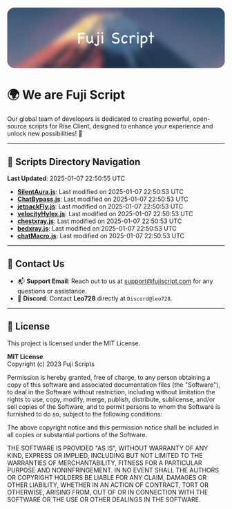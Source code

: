 ![Banner](.github/b.webp)

# 🌍 **We are Fuji Script**

Our global team of developers is dedicated to creating powerful, open-source scripts for Rise Client, designed to enhance your experience and unlock new possibilities! 🌟

---
<!-- SCRIPTS_NAVIGATION_START -->
## 📂 **Scripts Directory Navigation**

**Last Updated**: 2025-01-07 22:50:55 UTC

- **[SilentAura.js](scripts/SilentAura.js)**: Last modified on 2025-01-07 22:50:53 UTC
- **[ChatBypass.js](scripts/ChatBypass.js)**: Last modified on 2025-01-07 22:50:53 UTC
- **[jetpackFly.js](scripts/jetpackFly.js)**: Last modified on 2025-01-07 22:50:53 UTC
- **[velocityHylex.js](scripts/velocityHylex.js)**: Last modified on 2025-01-07 22:50:53 UTC
- **[chestxray.js](scripts/chestxray.js)**: Last modified on 2025-01-07 22:50:53 UTC
- **[bedxray.js](scripts/bedxray.js)**: Last modified on 2025-01-07 22:50:53 UTC
- **[chatMacro.js](scripts/chatMacro.js)**: Last modified on 2025-01-07 22:50:53 UTC

<!-- SCRIPTS_NAVIGATION_END -->

---

## 💬 **Contact Us**  
- 📬 **Support Email**: Reach out to us at [support@fujiscript.com](mailto:support@fujiscript.com) for any questions or assistance.  
- 💬 **Discord**: Contact **Leo728** directly at `Discord@leo728`.

---

## 📜 **License**

This project is licensed under the MIT License.  

**MIT License**  
Copyright (c) 2023 Fuji Scripts  

Permission is hereby granted, free of charge, to any person obtaining a copy of this software and associated documentation files (the "Software"), to deal in the Software without restriction, including without limitation the rights to use, copy, modify, merge, publish, distribute, sublicense, and/or sell copies of the Software, and to permit persons to whom the Software is furnished to do so, subject to the following conditions:  

The above copyright notice and this permission notice shall be included in all copies or substantial portions of the Software.  

THE SOFTWARE IS PROVIDED "AS IS", WITHOUT WARRANTY OF ANY KIND, EXPRESS OR IMPLIED, INCLUDING BUT NOT LIMITED TO THE WARRANTIES OF MERCHANTABILITY, FITNESS FOR A PARTICULAR PURPOSE AND NONINFRINGEMENT. IN NO EVENT SHALL THE AUTHORS OR COPYRIGHT HOLDERS BE LIABLE FOR ANY CLAIM, DAMAGES OR OTHER LIABILITY, WHETHER IN AN ACTION OF CONTRACT, TORT OR OTHERWISE, ARISING FROM, OUT OF OR IN CONNECTION WITH THE SOFTWARE OR THE USE OR OTHER DEALINGS IN THE SOFTWARE.  

